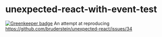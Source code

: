 # unexpected-react-with-event-test

[![Greenkeeper badge](https://badges.greenkeeper.io/joelmukuthu/unexpected-react-with-event-test.svg)](https://greenkeeper.io/)
An attempt at reproducing https://github.com/bruderstein/unexpected-react/issues/34
